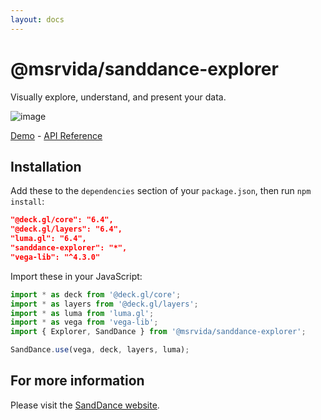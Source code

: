 ```yaml
---
layout: docs
---
```


# @msrvida/sanddance-explorer

Visually explore, understand, and present your data.

![image](https://user-images.githubusercontent.com/11507384/54243089-591fcf80-44e4-11e9-851e-5ff4a262ccfd.png)


[Demo](/app) - [API Reference](/docs/sanddance-explorer/v1/api)

## Installation

Add these to the `dependencies` section of your `package.json`, then run `npm install`:

```json
"@deck.gl/core": "6.4",
"@deck.gl/layers": "6.4",
"luma.gl": "6.4",
"sanddance-explorer": "*",
"vega-lib": "^4.3.0"
```

Import these in your JavaScript:

```js
import * as deck from '@deck.gl/core';
import * as layers from '@deck.gl/layers';
import * as luma from 'luma.gl';
import * as vega from 'vega-lib';
import { Explorer, SandDance } from '@msrvida/sanddance-explorer';

SandDance.use(vega, deck, layers, luma);
```

## For more information
Please visit the [SandDance website](/).
